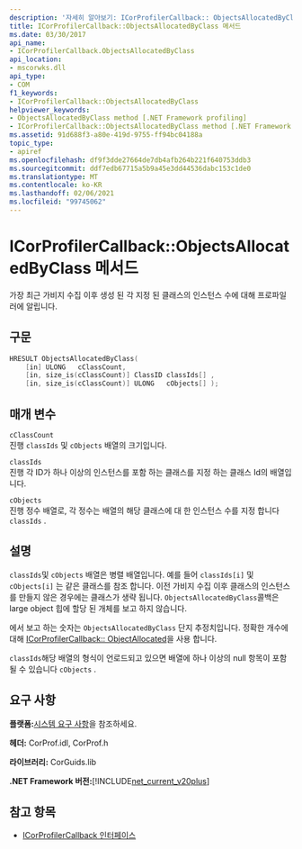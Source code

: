 ```yaml
---
description: '자세히 알아보기: ICorProfilerCallback:: ObjectsAllocatedByClass 메서드'
title: ICorProfilerCallback::ObjectsAllocatedByClass 메서드
ms.date: 03/30/2017
api_name:
- ICorProfilerCallback.ObjectsAllocatedByClass
api_location:
- mscorwks.dll
api_type:
- COM
f1_keywords:
- ICorProfilerCallback::ObjectsAllocatedByClass
helpviewer_keywords:
- ObjectsAllocatedByClass method [.NET Framework profiling]
- ICorProfilerCallback::ObjectsAllocatedByClass method [.NET Framework profiling]
ms.assetid: 91d688f3-a80e-419d-9755-ff94bc04188a
topic_type:
- apiref
ms.openlocfilehash: df9f3dde27664de7db4afb264b221f640753ddb3
ms.sourcegitcommit: ddf7edb67715a5b9a45e3dd44536dabc153c1de0
ms.translationtype: MT
ms.contentlocale: ko-KR
ms.lasthandoff: 02/06/2021
ms.locfileid: "99745062"
---
```

# <a name="icorprofilercallbackobjectsallocatedbyclass-method"></a>ICorProfilerCallback::ObjectsAllocatedByClass 메서드

가장 최근 가비지 수집 이후 생성 된 각 지정 된 클래스의 인스턴스 수에 대해 프로파일러에 알립니다.  
  
## <a name="syntax"></a>구문  
  
```cpp  
HRESULT ObjectsAllocatedByClass(  
    [in] ULONG   cClassCount,  
    [in, size_is(cClassCount)] ClassID classIds[] ,  
    [in, size_is(cClassCount)] ULONG   cObjects[] );  
```  
  
## <a name="parameters"></a>매개 변수  

 `cClassCount`  
 진행 `classIds` 및 `cObjects` 배열의 크기입니다.  
  
 `classIds`  
 진행 각 ID가 하나 이상의 인스턴스를 포함 하는 클래스를 지정 하는 클래스 Id의 배열입니다.  
  
 `cObjects`  
 진행 정수 배열로, 각 정수는 배열의 해당 클래스에 대 한 인스턴스 수를 지정 합니다 `classIds` .  
  
## <a name="remarks"></a>설명  

 `classIds`및 `cObjects` 배열은 병렬 배열입니다. 예를 들어 `classIds[i]` 및 `cObjects[i]` 는 같은 클래스를 참조 합니다. 이전 가비지 수집 이후 클래스의 인스턴스를 만들지 않은 경우에는 클래스가 생략 됩니다. `ObjectsAllocatedByClass`콜백은 large object 힙에 할당 된 개체를 보고 하지 않습니다.  
  
 에서 보고 하는 숫자는 `ObjectsAllocatedByClass` 단지 추정치입니다. 정확한 개수에 대해 [ICorProfilerCallback:: ObjectAllocated](icorprofilercallback-objectallocated-method.md)을 사용 합니다.  
  
 `classIds`해당 배열의 형식이 언로드되고 있으면 배열에 하나 이상의 null 항목이 포함 될 수 있습니다 `cObjects` .  
  
## <a name="requirements"></a>요구 사항  

 **플랫폼:**[시스템 요구 사항](../../get-started/system-requirements.md)을 참조하세요.  
  
 **헤더:** CorProf.idl, CorProf.h  
  
 **라이브러리:** CorGuids.lib  
  
 **.NET Framework 버전:**[!INCLUDE[net_current_v20plus](../../../../includes/net-current-v20plus-md.md)]  
  
## <a name="see-also"></a>참고 항목

- [ICorProfilerCallback 인터페이스](icorprofilercallback-interface.md)
